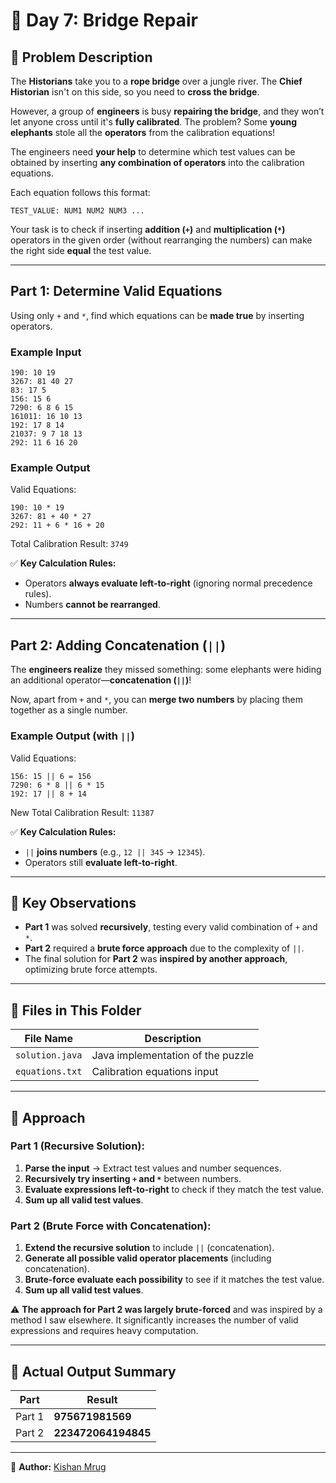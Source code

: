 # 🎄 Day 7: Bridge Repair  

## 📜 Problem Description  

The **Historians** take you to a **rope bridge** over a jungle river. The **Chief Historian** isn't on this side, so you need to **cross the bridge**.  

However, a group of **engineers** is busy **repairing the bridge**, and they won’t let anyone cross until it's **fully calibrated**. The problem? Some **young elephants** stole all the **operators** from the calibration equations!  

The engineers need **your help** to determine which test values can be obtained by inserting **any combination of operators** into the calibration equations.  

Each equation follows this format:

`TEST_VALUE: NUM1 NUM2 NUM3 ...`

Your task is to check if inserting **addition (`+`)** and **multiplication (`*`)** operators in the given order (without rearranging the numbers) can make the right side **equal** the test value.  

---

## Part 1: Determine Valid Equations  

Using only `+` and `*`, find which equations can be **made true** by inserting operators.

### Example Input  

```
190: 10 19
3267: 81 40 27
83: 17 5
156: 15 6
7290: 6 8 6 15
161011: 16 10 13
192: 17 8 14
21037: 9 7 18 13
292: 11 6 16 20
```

### Example Output  

Valid Equations:

```
190: 10 * 19
3267: 81 + 40 * 27
292: 11 + 6 * 16 + 20
```

Total Calibration Result: `3749`

✅ **Key Calculation Rules:**  
- Operators **always evaluate left-to-right** (ignoring normal precedence rules).  
- Numbers **cannot be rearranged**.  

---

## Part 2: Adding Concatenation (`||`)  

The **engineers realize** they missed something: some elephants were hiding an additional operator—**concatenation (`||`)**!  

Now, apart from `+` and `*`, you can **merge two numbers** by placing them together as a single number.  

### Example Output (with `||`)  

Valid Equations:

```
156: 15 || 6 = 156
7290: 6 * 8 || 6 * 15
192: 17 || 8 + 14
```

New Total Calibration Result: `11387`

✅ **Key Calculation Rules:**  
- `||` **joins numbers** (e.g., `12 || 345` → `12345`).  
- Operators still **evaluate left-to-right**.  

---

## 🔑 Key Observations  

- **Part 1** was solved **recursively**, testing every valid combination of `+` and `*`.  
- **Part 2** required a **brute force approach** due to the complexity of `||`.  
- The final solution for **Part 2** was **inspired by another approach**, optimizing brute force attempts.  

---

## 📂 Files in This Folder  

| File Name       | Description                         |
|----------------|-------------------------------------|
| `solution.java` | Java implementation of the puzzle |
| `equations.txt` | Calibration equations input       |

---

## 🧠 Approach  

### **Part 1 (Recursive Solution):**  
1. **Parse the input** → Extract test values and number sequences.  
2. **Recursively try inserting `+` and `*`** between numbers.  
3. **Evaluate expressions left-to-right** to check if they match the test value.  
4. **Sum up all valid test values**.  

### **Part 2 (Brute Force with Concatenation):**  
1. **Extend the recursive solution** to include `||` (concatenation).  
2. **Generate all possible valid operator placements** (including concatenation).  
3. **Brute-force evaluate each possibility** to see if it matches the test value.  
4. **Sum up all valid test values**.  

⚠️ **The approach for Part 2 was largely brute-forced** and was inspired by a method I saw elsewhere. It significantly increases the number of valid expressions and requires heavy computation.  

---

## 📌 Actual Output Summary  

| Part    | Result |
|---------|-------|
| Part 1  | **975671981569** |
| Part 2  | **223472064194845** |

---

📝 **Author:** [Kishan Mrug](https://www.linkedin.com/in/kishan-mrug/)